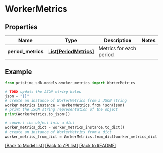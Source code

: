 # WorkerMetrics


## Properties

Name | Type | Description | Notes
------------ | ------------- | ------------- | -------------
**period_metrics** | [**List[PeriodMetrics]**](PeriodMetrics.md) | Metrics for each period. | 

## Example

```python
from pristime_sdk.models.worker_metrics import WorkerMetrics

# TODO update the JSON string below
json = "{}"
# create an instance of WorkerMetrics from a JSON string
worker_metrics_instance = WorkerMetrics.from_json(json)
# print the JSON string representation of the object
print(WorkerMetrics.to_json())

# convert the object into a dict
worker_metrics_dict = worker_metrics_instance.to_dict()
# create an instance of WorkerMetrics from a dict
worker_metrics_from_dict = WorkerMetrics.from_dict(worker_metrics_dict)
```
[[Back to Model list]](../README.md#documentation-for-models) [[Back to API list]](../README.md#documentation-for-api-endpoints) [[Back to README]](../README.md)


